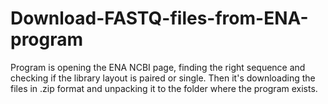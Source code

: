 # Download-FASTQ-files-from-ENA-program
Program is opening the ENA NCBI page, finding the right sequence and checking if the library layout is paired or single. Then it's downloading the files in .zip format and unpacking it to the folder where the program exists.
